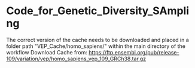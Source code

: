 # Code_for_Genetic_Diversity_SAmpling


The correct version of the cache needs to be downloaded and placed in a folder path "VEP_Cache/homo_sapiens/" within the main directory of the workflow
Download Cache from: https://ftp.ensembl.org/pub/release-109/variation/vep/homo_sapiens_vep_109_GRCh38.tar.gz
